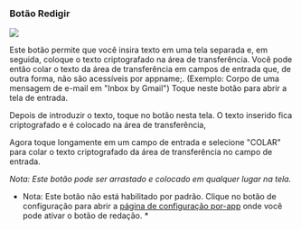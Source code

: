 <a name="button_compose"></a>
### Botão Redigir
<div class="buttoncircle"><img src="/buttons/ic_create_black_24dp.png"></img></div>

Este botão permite que você insira texto em uma tela separada e, em seguida, coloque o texto criptografado na área de transferência.
Você pode então colar o texto da área de transferência em campos de entrada que, de outra forma, não são acessíveis por appname;.
(Exemplo: Corpo de uma mensagem de e-mail em "Inbox by Gmail")
Toque neste botão para abrir a tela de entrada.

<a name="compose_encrypt_button"></a>
Depois de introduzir o texto, toque no botão nesta tela. O texto inserido fica criptografado e é colocado na área de transferência,

<a name="paste_clipboard"></a>
Agora toque longamente em um campo de entrada e selecione "COLAR" para colar o texto criptografado da área de transferência no campo de entrada.

*Nota: Este botão pode ser arrastado e colocado em qualquer lugar na tela.*

* Nota: Este botão não está habilitado por padrão. Clique no botão de configuração para abrir a [página de configuração por-app](/setup/per-app-config/) onde você pode ativar o botão de redação. *